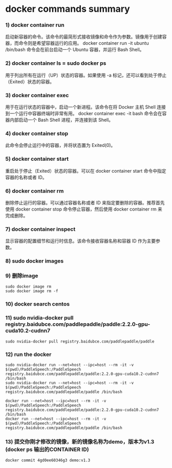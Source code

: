 
# docker commands summary

### 1) docker container run
启动新容器的命令。该命令的最简形式接收镜像和命令作为参数。镜像用于创建容器，而命令则是希望容器运行的应用。
docker container run -it ubuntu /bin/bash 命令会在前台启动一个 Ubuntu 容器，并运行 Bash Shell。

### 2) docker container ls = sudo docker ps
用于列出所有在运行（UP）状态的容器。如果使用 -a 标记，还可以看到处于停止（Exited）状态的容器。

### 3) docker container exec
用于在运行状态的容器中，启动一个新进程。该命令在将 Docker 主机 Shell 连接到一个运行中容器终端时非常有用。
docker container exec -it <container-name or container-id> bash 命令会在容器内部启动一个 Bash Shell 进程，并连接到该 Shell。

### 4) docker container stop
此命令会停止运行中的容器，并将状态置为 Exited(0)。

### 5) docker container start
重启处于停止（Exited）状态的容器。可以在 docker container start 命令中指定容器的名称或者 ID。

### 6) docker container rm
删除停止运行的容器。可以通过容器名称或者 ID 来指定要删除的容器。推荐首先使用 docker container stop 命令停止容器，然后使用 docker container rm 来完成删除。


### 7) docker container inspect
显示容器的配置细节和运行时信息。该命令接收容器名称和容器 ID 作为主要参数。

### 8) sudo docker images

### 9) 删除image
	sudo docker image rm
	sudo docker image rm -f

### 10) docker search centos

### 11) sudo nvidia-docker pull registry.baidubce.com/paddlepaddle/paddle:2.2.0-gpu-cuda10.2-cudnn7
	sudo nvidia-docker pull registry.baidubce.com/paddlepaddle/paddle

### 12) run the docker
	sudo nvidia-docker run --net=host --ipc=host --rm -it -v $(pwd)/PaddleSpeech:/PaddleSpeech registry.baidubce.com/paddlepaddle/paddle:2.2.0-gpu-cuda10.2-cudnn7 /bin/bash
	sudo nvidia-docker run --net=host --ipc=host --rm -it -v $(pwd)/PaddleSpeech:/PaddleSpeech registry.baidubce.com/paddlepaddle/paddle /bin/bash

	docker run --net=host --ipc=host --rm -it -v $(pwd)/PaddleSpeech:/PaddleSpeech registry.baidubce.com/paddlepaddle/paddle:2.2.0-gpu-cuda10.2-cudnn7 /bin/bash
	docker run --net=host --ipc=host --rm -it -v $(pwd)/PaddleSpeech:/PaddleSpeech registry.baidubce.com/paddlepaddle/paddle /bin/bash

### 13) 提交你刚才修改的镜像，新的镜像名称为demo，版本为v1.3 (docker ps 输出的CONTAINER ID)
    docker commit 4gd0ee60346g3 demo:v1.3



